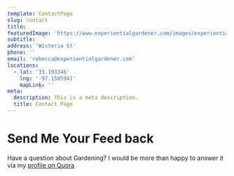 ```yaml
---
template: ContactPage
slug: contact
title: 
featuredImage: 'https://www.experientialgardener.com/images/experiential-gardener-blog-banner.jpg'
subtitle: 
address: 'Wisteria St'
phone: ''
email: 'rebecca@experientialgardener.com'
locations:
  - lat: '33.193346'
    lng: '-97.1585941'
    mapLink: ''
meta:
  description: This is a meta description.
  title: Contact Page
---
```


# Send Me Your Feed back

Have a question about Gardening? I would be more than happy to answer it via my  <a href="https://www.quora.com/profile/Rebecca-Barham-6">profile on Quora</a>


